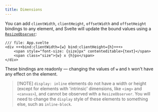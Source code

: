 ```yaml
---
title: Dimensions
---
```


You can add `clientWidth`, `clientHeight`, `offsetWidth` and `offsetHeight` bindings to any element, and Svelte will update the bound values using a [`ResizeObserver`](https://developer.mozilla.org/en-US/docs/Web/API/ResizeObserver):

```svelte
/// file: App.svelte
<div +++bind:clientWidth={w} bind:clientHeight={h}+++>
	<span style="font-size: {size}px" contenteditable>{text}</span>
	<span class="size">{w} x {h}px</span>
</div>
```

These bindings are readonly — changing the values of `w` and `h` won't have any effect on the element.

> [!NOTE] `display: inline` elements do not have a width or height (except for elements with 'intrinsic' dimensions, like `<img>` and `<canvas>`), and cannot be observed with a `ResizeObserver`. You will need to change the `display` style of these elements to something else, such as `inline-block`.
